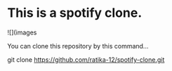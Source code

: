 # This is a spotify clone.
![](images



You can clone this repository by this command...

git clone https://github.com/ratika-12/spotify-clone.git


